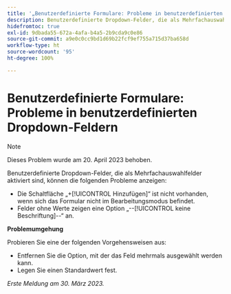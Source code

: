 ```yaml
---
title: '„Benutzerdefinierte Formulare: Probleme in benutzerdefinierten Dropdown-Feldern“'
description: Benutzerdefinierte Dropdown-Felder, die als Mehrfachauswahlfelder aktiviert sind, können diese Probleme aufweisen.
hidefromtoc: true
exl-id: 9dbada55-672a-4afa-b4a5-2b9cda9c0e86
source-git-commit: a9e0c0cc9bd1d69b22fcf9ef755a715d37ba658d
workflow-type: ht
source-wordcount: '95'
ht-degree: 100%

---
```


# Benutzerdefinierte Formulare: Probleme in benutzerdefinierten Dropdown-Feldern

>[!NOTE]
>
>Dieses Problem wurde am 20. April 2023 behoben.

Benutzerdefinierte Dropdown-Felder, die als Mehrfachauswahlfelder aktiviert sind, können die folgenden Probleme anzeigen:

* Die Schaltfläche „+[!UICONTROL Hinzufügen]“ ist nicht vorhanden, wenn sich das Formular nicht im Bearbeitungsmodus befindet.
* Felder ohne Werte zeigen eine Option „--[!UICONTROL keine Beschriftung]--“ an.

**Problemumgehung**

Probieren Sie eine der folgenden Vorgehensweisen aus:

* Entfernen Sie die Option, mit der das Feld mehrmals ausgewählt werden kann.
* Legen Sie einen Standardwert fest.

_Erste Meldung am 30. März 2023._
